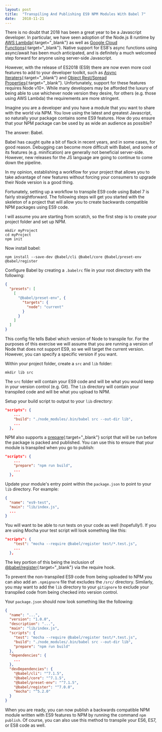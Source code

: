 ```yaml
---
layout: post
title:  "Transpiling And Publishing ES9 NPM Modules With Babel 7"
date:   2018-11-21
---
```


<span class="dropcap">T</span>here is no doubt that 2018 has been a great year to be a Javascript developer. In particular, we have seen adoption of the Node.js 8 runtime by [AWS Lambda][aws-lambda]{:target="_blank"} as well as [Google Cloud Functions][google_cloud_functions]{:target="_blank"}. Native support for ES8's async functions using async/await has been much anticipated, and is definitely a much welcomed step forward for anyone using server-side Javascript.

However, with the release of ES2018 (ES9) there are now even more cool features to add to your developer toolkit, such as [Async Iteraters][async-iterators]{:target="_blank"} and [Object Rest/Spread Properties][rest-elements]{:target="_blank"}. Unfortunately, support for these features requires Node v10+. While many developers may be afforded the luxury of being able to use whichever node version they desire, for others (e.g. those using AWS Lambda) the requirements are more stringent.

Imagine you are a developer and you have a module that you want to share with the world via NPM. You love using the latest and greatest Javascript, so naturally your package contains some ES9 features. How do you ensure that your NPM package can be used by as wide an audience as possible?

The answer: Babel.

Babel has caught quite a bit of flack in recent years, and in some cases, for good reason. Debugging can become more difficult with Babel, and some of its features (e.g. minification) are generally not beneficial server-side. However, new releases for the JS language are going to continue to come down the pipeline. 

In my opinion, establishing a workflow for your project that allows you to take advantage of new features without forcing your consumers to upgrade their Node version is a good thing.

Fortunately, setting up a workflow to transpile ES9 code using Babel 7 is fairly straightforward. The following steps will get you started with the skeleton of a project that will allow you to create backwards compatible NPM packages using ES9 code.

I will assume you are starting from scratch, so the first step is to create your project folder and set up NPM. 
````
mkdir myProject
cd myProject
npm init
````

Now install babel:

````
npm install --save-dev @babel/cli @babel/core @babel/preset-env @babel/register
````

Configure Babel by creating a `.babelrc` file in your root directory with the following:

```json
{
  "presets": [
    [
      "@babel/preset-env", {
        "targets": {
          "node": "current"
        }
      }
    ]
  ]
}
````

This config file tells Babel which version of Node to transpile for. For the purposes of this exercise we will assume that you are running a version of Node that does not support ES9, so we will target the current version. However, you can specify a specific version if you want.

Within your project folder, create a `src` and `lib` folder:

```
mkdir lib src
````

The `src` folder will contain your ES9 code and will be what you would keep in your version control (e.g. Git). The `lib` directory will contain your transpiled code and will be what you upload to NPM.

Setup your build script to output to your `lib` directory:
```json
"scripts": {
    ...
    "build": "./node_modules/.bin/babel src --out-dir lib",
    ...
  },
````

NPM also supports a [prepare][npm-prepare]{:target="_blank"} script that will be run before the package is packed and published. You can use this to ensure that your module is transpiled when you go to publish:

```json
"scripts": {
    ...
    "prepare": "npm run build",
    ...
  },
````

Update your module's entry point within the `package.json` to point to your `lib` directory. For example:

```json
{
  "name": "es9-test",
  "main": "lib/index.js",
  ...
}
````

You will want to be able to run tests on your code as well (hopefully!). If you are using Mocha your test script will look something like this:

```json
"scripts": {
    "test": "mocha --require @babel/register test/*.test.js",
    ...
  },
````

The key portion of this being the inclusion of [@babel/register][babel-register]{:target="_blank"} via the require hook.

To prevent the non-transpiled ES9 code from being uploaded to NPM you can also add an `.npmignore` file that excludes the `/src/` directory. Similarly, you may want to add the `lib` directory to your `gitignore` to exclude your transpiled code from being checked into version control.

Your `package.json` should now look something like the following:


```json
{
  "name": "...",
  "version": "1.0.0",
  "description": "...",
  "main": "lib/index.js",
  "scripts": {
    "test": "mocha --require @babel/register test/*.test.js",
    "build": "./node_modules/.bin/babel src --out-dir lib",
    "prepare": "npm run build"
  },
  "dependencies": {
    ...
  },
  "devDependencies": {
    "@babel/cli": "^7.1.5",
    "@babel/core": "^7.1.5",
    "@babel/preset-env": "^7.1.5",
    "@babel/register": "^7.0.0",
    "mocha": "^5.2.0"
  }
}
````

When you are ready, you can now publish a backwards compatible NPM module written with ES9 features to NPM by running the command `npm publish`. Of course, you can also use this method to transpile your ES6, ES7, or ES8 code as well.


[jekyll-gh]: https://github.com/mojombo/jekyll
[jekyll]:    http://jekyllrb.com
[google_cloud_functions]: https://cloud.google.com/functions/docs/concepts/nodejs-8-runtime
[aws-lambda]: https://aws.amazon.com/blogs/compute/node-js-8-10-runtime-now-available-in-aws-lambda/
[async-iterators]: https://github.com/tc39/proposal-async-iteration
[rest-elements]: https://github.com/tc39/proposal-object-rest-spread
[babel-register]: https://babeljs.io/docs/en/babel-register
[npm-prepare]: https://docs.npmjs.com/misc/scripts
